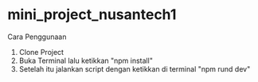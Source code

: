 # mini_project_nusantech1
Cara Penggunaan
1. Clone Project 
2. Buka Terminal lalu ketikkan "npm install"
3. Setelah itu jalankan script dengan ketikkan di terminal "npm rund dev"
